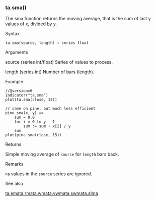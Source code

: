 ### ta.sma()

The sma function returns the moving average, that is the sum of last y values of x, divided by y.

Syntax

```
ta.sma(source, length) → series float
```

Arguments

source (series int/float) Series of values to process.

length (series int) Number of bars (length).

Example

```
//@version=6  
indicator("ta.sma")  
plot(ta.sma(close, 15))  
  
// same on pine, but much less efficient  
pine_sma(x, y) =>  
    sum = 0.0  
    for i = 0 to y - 1  
        sum := sum + x[i] / y  
    sum  
plot(pine_sma(close, 15))
```

Returns

Simple moving average of `source` for `length` bars back.

Remarks

`na` values in the `source` series are ignored.

See also

[ta.ema](#fun_ta.ema)[ta.rma](#fun_ta.rma)[ta.wma](#fun_ta.wma)[ta.vwma](#fun_ta.vwma)[ta.swma](#fun_ta.swma)[ta.alma](#fun_ta.alma)
